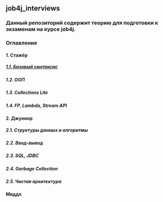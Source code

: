 ## job4j_interviews
### Данный репозиторий содержит теорию для подготовки к экзаменам на курсе job4j.
### Оглавление
#### 1. Стажёр
##### [1.1. Базовый синтаксис](https://github.com/shaporen/job4j_interviews/blob/main/Core.md)
##### 1.2. ООП
##### 1.3. Collections Lite
##### 1.4. FP, Lambda, Stream API
#### 2. Джуниор
##### 2.1. Структуры данных и алгоритмы
##### 2.2. Ввод-вывод
##### 2.3. SQL, JDBC
##### 2.4. Garbage Collection
##### 2.5. Чистая архитектура
#### Миддл

